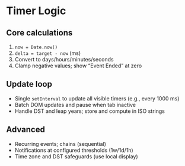 # Timer Logic

## Core calculations
1. `now = Date.now()`
2. `delta = target - now` (ms)
3. Convert to days/hours/minutes/seconds
4. Clamp negative values; show “Event Ended” at zero

## Update loop
- Single `setInterval` to update all visible timers (e.g., every 1000 ms)
- Batch DOM updates and pause when tab inactive
- Handle DST and leap years; store and compute in ISO strings

## Advanced
- Recurring events; chains (sequential)
- Notifications at configured thresholds (1w/1d/1h)
- Time zone and DST safeguards (use local display)
